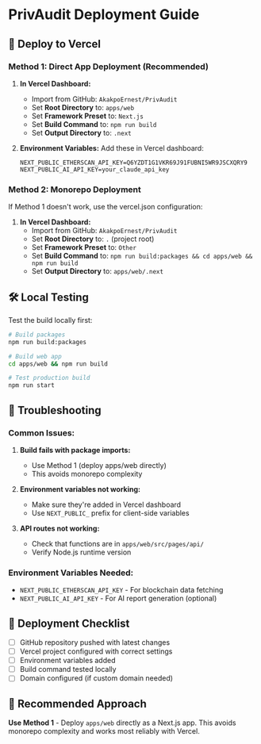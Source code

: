 # PrivAudit Deployment Guide

## 🚀 Deploy to Vercel

### Method 1: Direct App Deployment (Recommended)

1. **In Vercel Dashboard:**
   - Import from GitHub: `AkakpoErnest/PrivAudit`
   - Set **Root Directory** to: `apps/web`
   - Set **Framework Preset** to: `Next.js`
   - Set **Build Command** to: `npm run build`
   - Set **Output Directory** to: `.next`

2. **Environment Variables:**
   Add these in Vercel dashboard:
   ```
   NEXT_PUBLIC_ETHERSCAN_API_KEY=Q6YZDT1G1VKR69J91FUBNI5WR9JSCXQRY9
   NEXT_PUBLIC_AI_API_KEY=your_claude_api_key
   ```

### Method 2: Monorepo Deployment

If Method 1 doesn't work, use the vercel.json configuration:

1. **In Vercel Dashboard:**
   - Import from GitHub: `AkakpoErnest/PrivAudit`
   - Set **Root Directory** to: `.` (project root)
   - Set **Framework Preset** to: `Other`
   - Set **Build Command** to: `npm run build:packages && cd apps/web && npm run build`
   - Set **Output Directory** to: `apps/web/.next`

## 🛠️ Local Testing

Test the build locally first:

```bash
# Build packages
npm run build:packages

# Build web app
cd apps/web && npm run build

# Test production build
npm run start
```

## 🔧 Troubleshooting

### Common Issues:

1. **Build fails with package imports:**
   - Use Method 1 (deploy apps/web directly)
   - This avoids monorepo complexity

2. **Environment variables not working:**
   - Make sure they're added in Vercel dashboard
   - Use `NEXT_PUBLIC_` prefix for client-side variables

3. **API routes not working:**
   - Check that functions are in `apps/web/src/pages/api/`
   - Verify Node.js runtime version

### Environment Variables Needed:

- `NEXT_PUBLIC_ETHERSCAN_API_KEY` - For blockchain data fetching
- `NEXT_PUBLIC_AI_API_KEY` - For AI report generation (optional)

## 📝 Deployment Checklist

- [ ] GitHub repository pushed with latest changes
- [ ] Vercel project configured with correct settings
- [ ] Environment variables added
- [ ] Build command tested locally
- [ ] Domain configured (if custom domain needed)

## 🎯 Recommended Approach

**Use Method 1** - Deploy `apps/web` directly as a Next.js app. This avoids monorepo complexity and works most reliably with Vercel.
